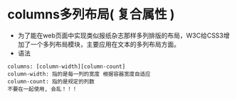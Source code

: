 # columns多列布局( 复合属性 )

- 为了能在web页面中实现类似报纸杂志那样多列排版的布局，W3C给CSS3增加了一个多列布局模块，主要应用在文本的多列布局方面。
- 语法
```
columns: [column-width][column-count]
column-width: 指的是每一列的宽度 根据容器宽度自适应
column-count: 指的是规定的列数
不要在一起使用, 会乱！！！
```